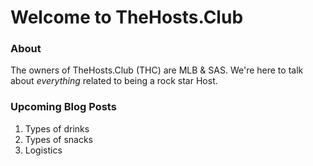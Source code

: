 # Welcome to TheHosts.Club

### About
The owners of TheHosts.Club (THC) are MLB & SAS.  We're here to talk about _everything_ related to being a rock star Host.

### Upcoming Blog Posts
1. Types of drinks
2. Types of snacks
3. Logistics
